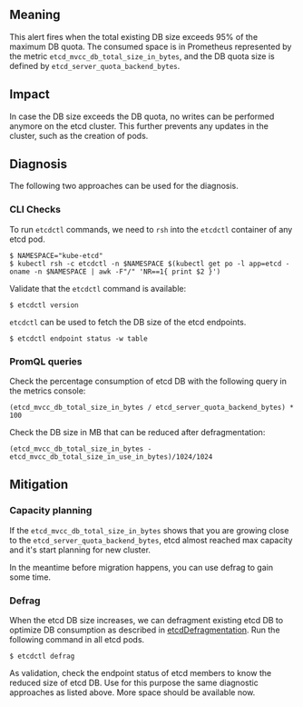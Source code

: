 ## Meaning

This alert fires when the total existing DB size exceeds 95% of the maximum
DB quota. The consumed space is in Prometheus represented by the metric
`etcd_mvcc_db_total_size_in_bytes`, and the DB quota size is defined by
`etcd_server_quota_backend_bytes`.

## Impact

In case the DB size exceeds the DB quota, no writes can be performed anymore on
the etcd cluster. This further prevents any updates in the cluster, such as the
creation of pods.

## Diagnosis

The following two approaches can be used for the diagnosis.

### CLI Checks

To run `etcdctl` commands, we need to `rsh` into the `etcdctl` container of any
etcd pod.

```shell
$ NAMESPACE="kube-etcd"
$ kubectl rsh -c etcdctl -n $NAMESPACE $(kubectl get po -l app=etcd -oname -n $NAMESPACE | awk -F"/" 'NR==1{ print $2 }')
```

Validate that the `etcdctl` command is available:

```shell
$ etcdctl version
```

`etcdctl` can be used to fetch the DB size of the etcd endpoints.

```shell
$ etcdctl endpoint status -w table
```

### PromQL queries

Check the percentage consumption of etcd DB with the following query in the
metrics console:

```promql
(etcd_mvcc_db_total_size_in_bytes / etcd_server_quota_backend_bytes) * 100
```

Check the DB size in MB that can be reduced after defragmentation:

```promql
(etcd_mvcc_db_total_size_in_bytes - etcd_mvcc_db_total_size_in_use_in_bytes)/1024/1024
```

## Mitigation

### Capacity planning

If the `etcd_mvcc_db_total_size_in_bytes` shows that you are growing close to
the `etcd_server_quota_backend_bytes`, etcd almost reached max capacity and it's
start planning for new cluster.

In the meantime before migration happens, you can use defrag to gain some time.

### Defrag

When the etcd DB size increases, we can defragment existing etcd DB to optimize
DB consumption as described in [etcdDefragmentation](https://etcd.io/dkubectls/v3.4.0/op-guide/maintenance/).
Run the following command in all etcd pods.

```shell
$ etcdctl defrag
```

As validation, check the endpoint status of etcd members to know the reduced
size of etcd DB. Use for this purpose the same diagnostic approaches as listed
above. More space should be available now.
